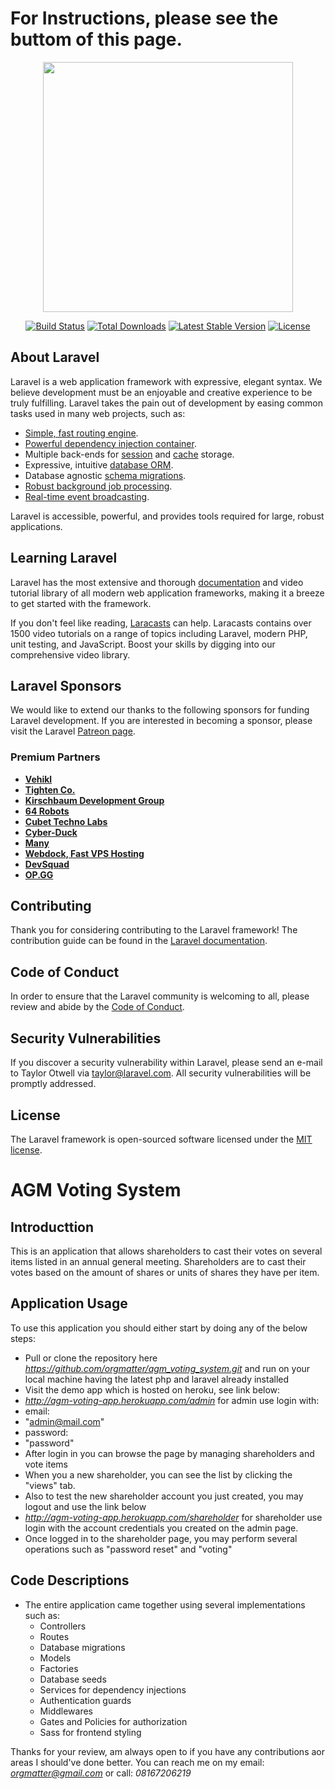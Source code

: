 # For Instructions, please see the buttom of this page.

<p align="center"><a href="https://laravel.com" target="_blank"><img src="https://raw.githubusercontent.com/laravel/art/master/logo-lockup/5%20SVG/2%20CMYK/1%20Full%20Color/laravel-logolockup-cmyk-red.svg" width="400"></a></p>

<p align="center">
<a href="https://travis-ci.org/laravel/framework"><img src="https://travis-ci.org/laravel/framework.svg" alt="Build Status"></a>
<a href="https://packagist.org/packages/laravel/framework"><img src="https://img.shields.io/packagist/dt/laravel/framework" alt="Total Downloads"></a>
<a href="https://packagist.org/packages/laravel/framework"><img src="https://img.shields.io/packagist/v/laravel/framework" alt="Latest Stable Version"></a>
<a href="https://packagist.org/packages/laravel/framework"><img src="https://img.shields.io/packagist/l/laravel/framework" alt="License"></a>
</p>

## About Laravel

Laravel is a web application framework with expressive, elegant syntax. We believe development must be an enjoyable and creative experience to be truly fulfilling. Laravel takes the pain out of development by easing common tasks used in many web projects, such as:

- [Simple, fast routing engine](https://laravel.com/docs/routing).
- [Powerful dependency injection container](https://laravel.com/docs/container).
- Multiple back-ends for [session](https://laravel.com/docs/session) and [cache](https://laravel.com/docs/cache) storage.
- Expressive, intuitive [database ORM](https://laravel.com/docs/eloquent).
- Database agnostic [schema migrations](https://laravel.com/docs/migrations).
- [Robust background job processing](https://laravel.com/docs/queues).
- [Real-time event broadcasting](https://laravel.com/docs/broadcasting).

Laravel is accessible, powerful, and provides tools required for large, robust applications.

## Learning Laravel

Laravel has the most extensive and thorough [documentation](https://laravel.com/docs) and video tutorial library of all modern web application frameworks, making it a breeze to get started with the framework.

If you don't feel like reading, [Laracasts](https://laracasts.com) can help. Laracasts contains over 1500 video tutorials on a range of topics including Laravel, modern PHP, unit testing, and JavaScript. Boost your skills by digging into our comprehensive video library.

## Laravel Sponsors

We would like to extend our thanks to the following sponsors for funding Laravel development. If you are interested in becoming a sponsor, please visit the Laravel [Patreon page](https://patreon.com/taylorotwell).

### Premium Partners

- **[Vehikl](https://vehikl.com/)**
- **[Tighten Co.](https://tighten.co)**
- **[Kirschbaum Development Group](https://kirschbaumdevelopment.com)**
- **[64 Robots](https://64robots.com)**
- **[Cubet Techno Labs](https://cubettech.com)**
- **[Cyber-Duck](https://cyber-duck.co.uk)**
- **[Many](https://www.many.co.uk)**
- **[Webdock, Fast VPS Hosting](https://www.webdock.io/en)**
- **[DevSquad](https://devsquad.com)**
- **[OP.GG](https://op.gg)**

## Contributing

Thank you for considering contributing to the Laravel framework! The contribution guide can be found in the [Laravel documentation](https://laravel.com/docs/contributions).

## Code of Conduct

In order to ensure that the Laravel community is welcoming to all, please review and abide by the [Code of Conduct](https://laravel.com/docs/contributions#code-of-conduct).

## Security Vulnerabilities

If you discover a security vulnerability within Laravel, please send an e-mail to Taylor Otwell via [taylor@laravel.com](mailto:taylor@laravel.com). All security vulnerabilities will be promptly addressed.

## License

The Laravel framework is open-sourced software licensed under the [MIT license](https://opensource.org/licenses/MIT).

# AGM Voting System

## Introducttion

This is an application that allows shareholders to cast their votes on several items listed in an annual general meeting.
Shareholders are to cast their votes based on the amount of shares or units of shares they have per item.

## Application Usage

To use this application you should either start by doing any of the below steps:

- Pull or clone the repository here <em>https://github.com/orgmatter/agm_voting_system.git</em> and run on your local machine having the latest php and laravel already installed
- Visit the demo app which is hosted on heroku, see link below:
 - <em>http://agm-voting-app.herokuapp.com/admin</em> for admin use login with:
  - email:
   - "admin@mail.com"
  - password:
   - "password"
- After login in you can browse the page by managing shareholders and vote items
- When you a new shareholder, you can see the list by clicking the "views" tab.
- Also to test the new shareholder account you just created, you may logout and use the link below
- <em>http://agm-voting-app.herokuapp.com/shareholder</em> for shareholder use login with the account credentials you created on the admin page.
- Once logged in to the shareholder page, you may perform several operations such as "password reset" and "voting"

## Code Descriptions
- The entire application came together using several implementations such as:
  - Controllers
  - Routes
  - Database migrations
  - Models
  - Factories
  - Database seeds
  - Services for dependency injections
  - Authentication guards
  - Middlewares
  - Gates and Policies for authorization
  - Sass for frontend styling

Thanks for your review, am always open to if you have any contributions aor areas I should've done better.
You can reach me on my email: <em>orgmatter@gmail.com</em> or call: <em>08167206219</em>

